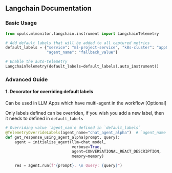 
## Langchain Documentation

### Basic Usage
```python
from xpuls.mlmonitor.langchain.instrument import LangchainTelemetry

# Add default labels that will be added to all captured metrics
default_labels = {"service": "ml-project-service", "k8s-cluster": "app0", "namespace": "dev",  
                  "agent_name": "fallback_value"}

# Enable the auto-telemetry
LangchainTelemetry(default_labels=default_labels).auto_instrument()

```

### Advanced Guide
#### 1. Decorator for overriding default labels 
Can be used in LLM Apps which have multi-agent in the workflow [Optional] 

Only labels defined can be overriden, if you wish you add a new label, then it needs to defined in `default_labels`
```python
# Overriding value `agent_nam`e defined in `default_labels`
@TelemetryOverrideLabels(agent_name="chat_agent_alpha")  # `agent_name` here is overriden for the scope of this function 
def get_response_using_agent_alpha(prompt, query):
    agent = initialize_agent(llm=chat_model,
                             verbose=True,
                             agent=CONVERSATIONAL_REACT_DESCRIPTION,
                             memory=memory)

    res = agent.run(f"{prompt}. \n Query: {query}")
```

